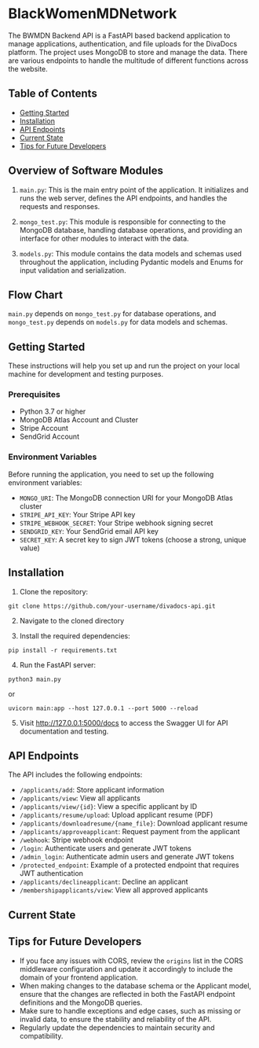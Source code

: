 # BlackWomenMDNetwork

The BWMDN Backend API is a FastAPI based backend application to manage applications, authentication, and file uploads for the DivaDocs platform. The project uses MongoDB to store and manage the data. There are various endpoints to handle the multitude of different functions across the website.


## Table of Contents

- [Getting Started](#getting-started)
- [Installation](#installation)
- [API Endpoints](#api-endpoints)
- [Current State](#current-state)
- [Tips for Future Developers](#tips-for-future-developers)

## Overview of Software Modules

1. `main.py`: This is the main entry point of the application. It initializes and runs the web server, defines the API endpoints, and handles the requests and responses.

2. `mongo_test.py`: This module is responsible for connecting to the MongoDB database, handling database operations, and providing an interface for other modules to interact with the data.

3. `models.py`: This module contains the data models and schemas used throughout the application, including Pydantic models and Enums for input validation and serialization.

## Flow Chart
`main.py` depends on `mongo_test.py` for database operations, and `mongo_test.py` depends on `models.py` for data models and schemas.

## Getting Started

These instructions will help you set up and run the project on your local machine for development and testing purposes.

### Prerequisites

- Python 3.7 or higher
- MongoDB Atlas Account and Cluster
- Stripe Account
- SendGrid Account

### Environment Variables

Before running the application, you need to set up the following environment variables:

- `MONGO_URI`: The MongoDB connection URI for your MongoDB Atlas cluster
- `STRIPE_API_KEY`: Your Stripe API key
- `STRIPE_WEBHOOK_SECRET`: Your Stripe webhook signing secret
- `SENDGRID_KEY`: Your SendGrid email API key
- `SECRET_KEY`: A secret key to sign JWT tokens (choose a strong, unique value)

## Installation

1. Clone the repository:
```
git clone https://github.com/your-username/divadocs-api.git
```

2. Navigate to the cloned directory


3. Install the required dependencies:
```
pip install -r requirements.txt
```

4. Run the FastAPI server:
```
python3 main.py
```
or
```
uvicorn main:app --host 127.0.0.1 --port 5000 --reload
```


5. Visit http://127.0.0.1:5000/docs to access the Swagger UI for API documentation and testing.

## API Endpoints

The API includes the following endpoints:

- `/applicants/add`: Store applicant information
- `/applicants/view`: View all applicants
- `/applicants/view/{id}`: View a specific applicant by ID
- `/applicants/resume/upload`: Upload applicant resume (PDF)
- `/applicants/downloadresume/{name_file}`: Download applicant resume
- `/applicants/approveapplicant`: Request payment from the applicant
- `/webhook`: Stripe webhook endpoint
- `/login`: Authenticate users and generate JWT tokens
- `/admin_login`: Authenticate admin users and generate JWT tokens
- `/protected_endpoint`: Example of a protected endpoint that requires JWT authentication
- `/applicants/declineapplicant`: Decline an applicant
- `/membershipapplicants/view`: View all approved applicants

## Current State

## Tips for Future Developers

- If you face any issues with CORS, review the `origins` list in the CORS middleware configuration and update it accordingly to include the domain of your frontend application.
- When making changes to the database schema or the Applicant model, ensure that the changes are reflected in both the FastAPI endpoint definitions and the MongoDB queries.
- Make sure to handle exceptions and edge cases, such as missing or invalid data, to ensure the stability and reliability of the API.
- Regularly update the dependencies to maintain security and compatibility.



